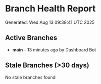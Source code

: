 # Branch Health Report
Generated: Wed Aug 13 09:38:41 UTC 2025

## Active Branches
- **main** - 13 minutes ago by Dashboard Bot

## Stale Branches (>30 days)
No stale branches found
